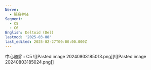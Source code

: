 ```yaml
---
Nerve:
  - 腋窩神経
Segment:
  - C5
  - C6
English: Deltoid (Del)
lastmod: '2025-03-08'
last_edited: 2025-02-27T00:00:00.000Z
---
```


中心髄節:: C5
![[Pasted image 20240803185013.png]]![[Pasted image 20240803185024.png]]
